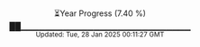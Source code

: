 <p align="center">
⏳Year Progress (7.40 %)<br>
██▁▁▁▁▁▁▁▁▁▁▁▁▁▁▁▁▁▁▁▁▁▁▁▁▁▁▁▁ <br>
<sub>Updated: Tue, 28 Jan 2025 00:11:27 GMT</sub>
</p>

